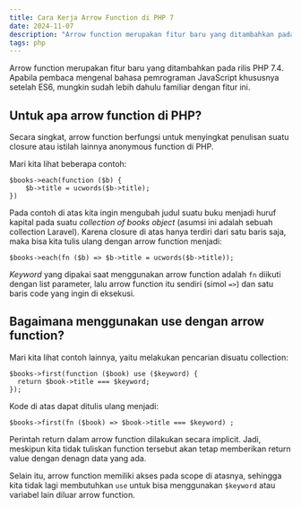 ```yaml
---
title: Cara Kerja Arrow Function di PHP 7
date: 2024-11-07
description: "Arrow function merupakan fitur baru yang ditambahkan pada rilis PHP 7.4. Apabila pembaca mengenal bahasa pemrograman JavaScript khususnya setelah ES6, mungkin sudah lebih dahulu familiar dengan fitur ini."
tags: php
---
```


Arrow function merupakan fitur baru yang ditambahkan pada rilis PHP 7.4. Apabila pembaca mengenal bahasa pemrograman JavaScript khususnya setelah ES6, mungkin sudah lebih dahulu familiar dengan fitur ini.

## Untuk apa arrow function di PHP?

Secara singkat, arrow function berfungsi untuk menyingkat penulisan suatu closure atau istilah lainnya anonymous function di PHP.

Mari kita lihat beberapa contoh:

```
$books->each(function ($b) {
    $b->title = ucwords($b->title);
})
```

Pada contoh di atas kita ingin mengubah judul suatu buku menjadi huruf kapital pada suatu  _collection of books object_  (asumsi ini adalah sebuah collection Laravel). Karena closure di atas hanya terdiri dari satu baris saja, maka bisa kita tulis ulang dengan arrow function menjadi:

```
$books->each(fn ($b) => $b->title = ucwords($b->title));
```


_Keyword_ yang dipakai saat menggunakan arrow function adalah  `fn`  diikuti dengan list parameter, lalu arrow function itu sendiri (simol  `=>`) dan satu baris code yang ingin di eksekusi.

## Bagaimana menggunakan use dengan arrow function?

Mari kita lihat contoh lainnya, yaitu melakukan pencarian disuatu collection:

```
$books->first(function ($book) use ($keyword) {
  return $book->title === $keyword;
});
```

Kode di atas dapat ditulis ulang menjadi:

```
$books->first(fn ($book) => $book->title === $keyword) ;
```

Perintah return dalam arrow function dilakukan secara implicit. Jadi, meskipun kita tidak tuliskan function tersebut akan tetap memberikan return value dengan denagn data yang ada.

Selain itu, arrow function memiliki akses pada scope di atasnya, sehingga kita tidak lagi membutuhkan  `use`  untuk bisa menggunakan  `$keyword`  atau variabel lain diluar arrow function.